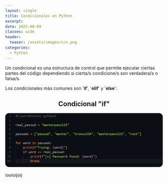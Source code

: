 ```yaml
---
layout: single
title: Condicionales en Python
excerpt: 
date: 2025-08-09
classes: wide
header:
  teaser: /assets/images/x/x.png
categories:
  - Python
---
```


Un condicional es una estructura de control que permite ejecutar ciertas partes del código dependiendo si cierta/s condicione/s son verdadera/s o falsa/s. 

Los condicionales más comunes son '**if**', '**elif**' y '**else**': 

<h2 align="center"><strong>Condicional "if"</strong></h2>

<p align="center">
  <img src="/assets/images/python/18.png" style="border-radius: 12px;">
</p>


iooioijoij